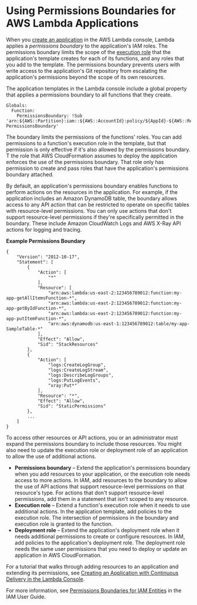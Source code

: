 # Using Permissions Boundaries for AWS Lambda Applications<a name="permissions-boundary"></a>

When you [create an application](applications-tutorial.md) in the AWS Lambda console, Lambda applies a *permissions boundary* to the application's IAM roles\. The permissions boundary limits the scope of the [execution role](lambda-intro-execution-role.md) that the application's template creates for each of its functions, and any roles that you add to the template\. The permissions boundary prevents users with write access to the application's Git repository from escalating the application's permissions beyond the scope of its own resources\.

The application templates in the Lambda console include a global property that applies a permissions boundary to all functions that they create\. 

```
Globals:
  Function:
    PermissionsBoundary: !Sub 'arn:${AWS::Partition}:iam::${AWS::AccountId}:policy/${AppId}-${AWS::Region}-PermissionsBoundary'
```

The boundary limits the permissions of the functions' roles\. You can add permissions to a function's execution role in the template, but that permission is only effective if it's also allowed by the permissions boundary\. T the role that AWS CloudFormation assumes to deploy the application enforces the use of the permissions boundary\. That role only has permission to create and pass roles that have the application's permissions boundary attached\.

By default, an application's permissions boundary enables functions to perform actions on the resources in the application\. For example, if the application includes an Amazon DynamoDB table, the boundary allows access to any API action that can be restricted to operate on specific tables with resource\-level permissions\. You can only use actions that don't support resource\-level permissions if they're specifically permitted in the boundary\. These include Amazon CloudWatch Logs and AWS X\-Ray API actions for logging and tracing\.

**Example Permissions Boundary**  

```
{
    "Version": "2012-10-17",
    "Statement": [
        {
            "Action": [
                "*"
            ],
            "Resource": [
                "arn:aws:lambda:us-east-2:123456789012:function:my-app-getAllItemsFunction-*",
                "arn:aws:lambda:us-east-2:123456789012:function:my-app-getByIdFunction-*",
                "arn:aws:lambda:us-east-2:123456789012:function:my-app-putItemFunction-*",
                "arn:aws:dynamodb:us-east-1:123456789012:table/my-app-SampleTable-*"
            ],
            "Effect": "Allow",
            "Sid": "StackResources"
        },
        {
            "Action": [
                "logs:CreateLogGroup",
                "logs:CreateLogStream",
                "logs:DescribeLogGroups",
                "logs:PutLogEvents",
                "xray:Put*"
            ],
            "Resource": "*",
            "Effect": "Allow",
            "Sid": "StaticPermissions"
        },
        ...
    ]
}
```

To access other resources or API actions, you or an administrator must expand the permissions boundary to include those resources\. You might also need to update the execution role or deployment role of an application to allow the use of additional actions\.
+ **Permissions boundary** – Extend the application's permissions boundary when you add resources to your application, or the execution role needs access to more actions\. In IAM, add resources to the boundary to allow the use of API actions that support resource\-level permissions on that resource's type\. For actions that don't support resource\-level permissions, add them in a statement that isn't scoped to any resource\.
+ **Execution role** – Extend a function's execution role when it needs to use additional actions\. In the application template, add policies to the execution role\. The intersection of permissions in the boundary and execution role is granted to the function\.
+ **Deployment role** – Extend the application's deployment role when it needs additional permissions to create or configure resources\. In IAM, add policies to the application's deployment role\. The deployment role needs the same user permissions that you need to deploy or update an application in AWS CloudFormation\.

For a tutorial that walks through adding resources to an application and extending its permissions, see [Creating an Application with Continuous Delivery in the Lambda Console](applications-tutorial.md)\.

For more information, see [Permissions Boundaries for IAM Entities](https://docs.aws.amazon.com/IAM/latest/UserGuide/access_policies_boundaries.html) in the IAM User Guide\.